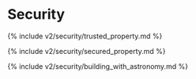 # Security

{% include v2/security/trusted_property.md %}

{% include v2/security/secured_property.md %}

{% include v2/security/building_with_astronomy.md %}